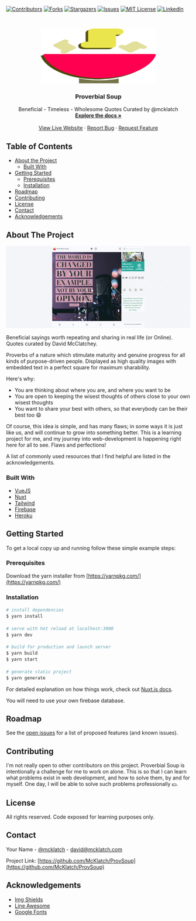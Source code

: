<!-- PROJECT SHIELDS -->
[![Contributors][contributors-shield]][contributors-url]
[![Forks][forks-shield]][forks-url]
[![Stargazers][stars-shield]][stars-url]
[![Issues][issues-shield]][issues-url]
[![MIT License][license-shield]][license-url]
[![LinkedIn][linkedin-shield]][linkedin-url]



<!-- PROJECT LOGO -->
<br />
<p align="center">
  <a href="https://github.com/McKlatch/ProvSoup">
    <img src="static/logo.png" alt="Proverbial Soup" width="315" height="150">
  </a>

  <h3 align="center">Proverbial Soup</h3>

  <p align="center">
    Beneficial - Timeless - Wholesome Quotes Curated by @mcklatch
    <br />
    <a href="https://github.com/McKlatch/ProvSoup"><strong>Explore the docs »</strong></a>
    <br />
    <br />
    <a href="https://proverbialsoup.com">View Live Website</a>
    ·
    <a href="https://github.com/McKlatch/ProvSoup/issues">Report Bug</a>
    ·
    <a href="https://github.com/McKlatch/ProvSoup/issues">Request Feature</a>
  </p>
</p>



<!-- TABLE OF CONTENTS -->
## Table of Contents

* [About the Project](#about-the-project)
  * [Built With](#built-with)
* [Getting Started](#getting-started)
  * [Prerequisites](#prerequisites)
  * [Installation](#installation)
* [Roadmap](#roadmap)
* [Contributing](#contributing)
* [License](#license)
* [Contact](#contact)
* [Acknowledgements](#acknowledgements)



<!-- ABOUT THE PROJECT -->
## About The Project

[![Product Name Screen Shot][product-screenshot]](https://proverbialsoup.com)

Beneficial sayings worth repeating and sharing in real life (or Online). Quotes curated by David McClatchey.

Proverbs of a nature which stimulate maturity and genuine progress for all kinds of purpose-driven people. Displayed as high quality images with embedded text in a perfect square for maximum sharability.

Here's why:
* You are thinking about where you are, and where you want to be
* You are open to keeping the wisest thoughts of others close to your own wisest thoughts
* You want to share your best with others, so that everybody can be their best too :smile:

Of course, this idea is simple, and has many flaws; in some ways it is just like us, and will continue to grow into something better. This is a learning project for me, and my journey into web-development is happening right here for all to see. Flaws and perfections!

A list of commonly used resources that I find helpful are listed in the acknowledgements.

### Built With

* [VueJS](https://vuejs.org/)
* [Nuxt](https://nuxtjs.org/)
* [Tailwind](https://tailwindcss.com/)
* [Firebase](https://firebase.google.com//)
* [Heroku](https://www.heroku.com//)



<!-- GETTING STARTED -->
## Getting Started

To get a local copy up and running follow these simple example steps:

### Prerequisites

Download the yarn installer from [https://yarnpkg.com/](https://yarnpkg.com/)

### Installation

``` bash
# install dependencies
$ yarn install

# serve with hot reload at localhost:3000
$ yarn dev

# build for production and launch server
$ yarn build
$ yarn start

# generate static project
$ yarn generate
```

For detailed explanation on how things work, check out [Nuxt.js docs](https://nuxtjs.org).

You will need to use your own firebase database.




<!-- ROADMAP -->
## Roadmap

See the [open issues](https://github.com/McKlatch/ProvSoup/issues) for a list of proposed features (and known issues).



<!-- CONTRIBUTING -->
## Contributing

I'm not really open to other contributors on this project. Proverbial Soup is intentionally a challenge for me to work on alone. This is so that I can learn what problems exist in web development, and how to solve them, by and for myself. One day, I will be able to solve such problems professionally 💵.



<!-- LICENSE -->
## License

All rights reserved. Code exposed for learning purposes only.



<!-- CONTACT -->
## Contact

Your Name - [@mcklatch](https://twitter.com/mcklatch) - david@mcklatch.com

Project Link: [https://github.com/McKlatch/ProvSoup](https://github.com/McKlatch/ProvSoup)



<!-- ACKNOWLEDGEMENTS -->
## Acknowledgements
* [Img Shields](https://shields.io)
* [Line Awesome](https://icons8.com/line-awesome)
* [Google Fonts](https://fonts.google.com/)





<!-- MARKDOWN LINKS & IMAGES -->
<!-- https://www.markdownguide.org/basic-syntax/#reference-style-links -->
[contributors-shield]: https://img.shields.io/github/contributors/mcklatch/Best-README-Template.svg?style=flat-square
[contributors-url]: https://github.com/McKlatch/ProvSoup/graphs/contributors
[forks-shield]: https://img.shields.io/github/forks/mcklatch/Best-README-Template.svg?style=flat-square
[forks-url]: https://github.com/McKlatch/ProvSoup/network/members
[stars-shield]: https://img.shields.io/github/stars/mcklatch/Best-README-Template.svg?style=flat-square
[stars-url]: https://github.com/McKlatch/ProvSoup/stargazers
[issues-shield]: https://img.shields.io/github/issues/mcklatch/Best-README-Template.svg?style=flat-square
[issues-url]: https://github.com/McKlatch/ProvSoup/issues
[license-shield]: https://img.shields.io/github/license/mcklatch/Best-README-Template.svg?style=flat-square
[license-url]: https://github.com/McKlatch/ProvSoup/blob/master/LICENSE.txt
[linkedin-shield]: https://img.shields.io/badge/-LinkedIn-black.svg?style=flat-square&logo=linkedin&colorB=555
[linkedin-url]: https://linkedin.com/in/mcklatch
[product-screenshot]: static/preview.jpg
